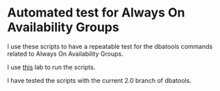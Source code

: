 # Automated test for Always On Availability Groups

I use these scripts to have a repeatable test for the dbatools commands related to Always On Availability Groups.

I use [this](../AutomatedLab/CustomScripts/SQLServer_AlwaysOn.ps1) lab to run the scripts.

I have tested the scripts with the current 2.0 branch of dbatools.
